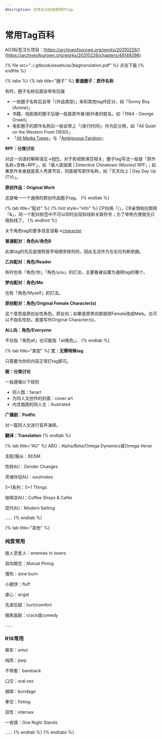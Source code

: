 ```yaml
---
description: 经常会见到或使用的Tag。
---
```


# 常用Tag百科

AO3标签汉化项目：[https://archiveofourown.org/works/20310226/](https://archiveofourown.org/works/20310226/chapters/48149296)

{% file src="../.gitbook/assets/ao3tagtranslation.pdf" %}
点击下载
{% endfile %}

{% tabs %}
{% tab title="圈子" %}
**普通圈子：原作名称**

有时，圈子名称后面会带有后缀

* 一些圈子名称后会带「(作品类型)」来和其他tag作区分，如「Sonny Boy (Anime)」
* 书籍、戏剧类的圈子后缀一般是原作者/剧作者的姓名，如「1984 - George Orwell」
* 电影圈子的原作名称后一般会带上「(发行时间)」作为区分用，如「All Quiet on the Western Front (1930)」
* 「[All Media Types](../ao3-da-zi-dian.md#all-media-types-suo-you-mei-jie-lei-xing)」与「[Ambiguous Fandom](../ao3-da-zi-dian.md#ambiguousfandom)」

**RPF：分类讨论**

对这一词语的解释请见→[RPF](../ao3-da-zi-dian.md#rpf-zhen-ren-tong-ren)。对于影视剧演员相关，圈子tag写法一般是「原作名称+空格+RPF」，如「唐人街探案 | Detective Chinatown (Movies) RPF」；如果原作本身就是真人秀类节目，则直接写原作名称，如「天天向上 | Day Day Up (TV)」。

**原创作品：Original Work**

这是唯一一个通用的原创作品圈子tag。
{% endtab %}

{% tab title="配对" %}
{% hint style="info" %}
CP向用「/」，CB亲情柏拉图用「&」，同一个配对标签中不可以同时出现斜线和关联符号；为了举例方便就先只用斜线了。
{% endhint %}

关于角色tag的更多信息请看→[character](../ao3-da-zi-dian.md#character-jue-se)

**普通配对：角色A/角色B**

此类tag的先后是按照首字母顺序排列的，因此无法作为左右位判断依据。

**乙向配对：角色/Reader**

有时也有「角色/你」「角色/you」的打法，主要看被设置为通用tag的哪个。

**梦向配对：角色/Me**

也有「角色/Myself」的打法。

**原创配对：角色/Original Female Character(s)**

这个意思是原创女性角色，原女向；如果是原男向那就把Female改成Male。也可以不指名性别，直接写作Original Character(s)。

**ALL向：角色/Everyone**

不仅指「角色all」也可能指「all角色」。
{% endtab %}

{% tab title="类型" %}
**文：无需特殊tag**

只需要为你的内容正常打tag即可。

**图：分类讨论**

一般遵循以下规则

* 同人图：fanart
* 为同人文创作的封面：cover art
* 内含插图的同人文：illustrated

**广播剧：Podfic**

对一篇同人文进行音声演绎。

**翻译：Translation**
{% endtab %}

{% tab title="AU" %}
ABO：Alpha/Beta/Omega Dynamics或Omega Verse

支配/服从：BDSM

性转AU：Gender Changes

灵魂伴侣AU：soulmates

5+1系列：5+1 Things

咖啡店AU：Coffee Shops & Cafés

现代AU：Modern Setting

……
{% endtab %}

{% tab title="其他" %}
### 纯爱常用

敌人至爱人：enemies to lovers

双向暗恋：Mutual Pining

慢热：slow burn

小甜饼：fluff

虐心：angst

先虐后甜：hurt/comfort

搞笑喜剧：crack或comedy

……

### R18常用

飙车：smut

纯肉：pwp

不带套：bareback

口交：oral sex

捆绑：bondage

拳交：fisting

双性：intersex

一夜情：One Night Stands

……
{% endtab %}
{% endtabs %}
